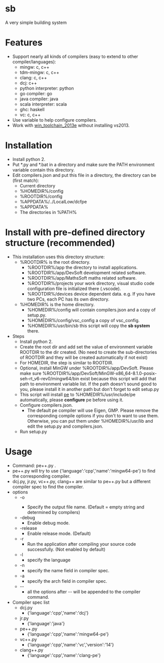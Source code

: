# sb
A very simple building system

Features
========
* Support nearly all kinds of compilers (easy to extend to other compiler/languages):
  * mingw: c, c++
  * tdm-mingw: c, c++
  * clang: c, c++
  * dcj: c++
  * python interpreter: python
  * go compiler: go
  * java compiler: java
  * scala interpreter: scala
  * ghc: haskell
  * vc: c, c++
* Use variable to help configure compilers.
* Work with [win_toolchain_2013e](http://yun.baidu.com/share/link?shareid=2799405881&uk=2684621311) without installing vs2013.

Installation
==========
* Install python 2.
* Put *.py and *.bat in a directory and make sure the PATH environment variable contain this directory.
* Edit compilers.json and put this file in a directory, the directory can be (first match):
  * Current directory
  * %HOMEDIR%/config
  * %ROOTDIR%/config
  * %APPDATA%/../LocalLow/dcfpe
  * %APPDATA%
  * The directories in %PATH%

Install with pre-defined directory structure (recommended)
============================================
* This installation uses this directory structure:
  * %ROOTDIR% is the root directory.
    * %ROOTDIR%/app the directory to install applications.
    * %ROOTDIR%/app/DevSoft development related software.
    * %ROOTDIR%/app/MathsSoft maths related software.
    * %ROOTDIR%/projects your work directory, visual studio code configuration file is initialized there (.vscode).
    * %ROOTDIR%/devices device dependent data. e.g. If you have two PCs, each PC has its own directory.
  * %HOMEDIR% is the home directory.
    * %HOMEDIR%/config will contain compilers.json and a copy of setup.py.
    * %HOMEDIR%/config/vsc_config a copy of vsc_config.
    * %HOMEDIR%/usr/bin/sb this script will copy the **sb system** there.
* Steps
  * Install python 2.
  * Create the root dir and add set the value of environment variable ROOTDIR to the dir created. (No need to create the sub-directories of ROOTDIR and they will be created automatically if not exist)
  * For HOMEDIR, the step is similar to ROOTDIR.
  * Optional, install MinGW under %ROOTDIR%/app/DevSoft. Please make sure %ROOTDIR%/app/DevSoft/MinGW-x86_64-8.1.0-posix-seh-rt_v6-rev0/mingw64/bin exist because this script will add that path to environment variable list. If the path doesn't sound good to you, please install it in another path but don't forget to edit setup.py
  * This script will install [pe](https://github.com/baihacker/pe) to %HOMEDIR%/usr/include/pe automatically, please **configure** pe before using it.
  * Configure compilers.json.
    * The default pe compiler will use Eigen, GMP. Please remove the corresponding compile options if you don't to want to use them. Otherwise, you can put them under %HOMEDIR%/usr/lib and edit the setup.py and compilers.json.
  * Run setup.py

Usage
=====
* Command: pe++.py <your file>.
* pe++.py will try to use  {'language':'cpp','name':'mingw64-pe'} to find the corresponding compiler.
* dcj.py, jr.py, vc++.py, clang++ are similar to pe++.py but a different compiler spec to find the compiler.
* options
  * -o <output file name>
    * Specify the output file name. (Default = empty string and determined by compilers)
  * -debug
    * Enable debug mode.
  * -release
    * Enable release mode. (Default)
  * -r
    * Run the application after compiling your source code successfully. (Not enabled by default)
  * -l
    * specify the language
  * -n
    * specify the name field in compiler spec.
  * -a
    * specify the arch field in compiler spec.
  * --
    * all the options after -- will be appended to the compiler command.
* Compiler spec list
  * dcj.py
    * {'language':'cpp','name':'dcj'}
  * jr.py
    * {'language':'java'}
  * pe++.py
    * {'language':'cpp','name':'mingw64-pe'}
  * vc++.py
    * {'language':'cpp','name':'vc','version':'14'}
  * clang++.py
    * {'language':'cpp','name':'clang-pe'}
